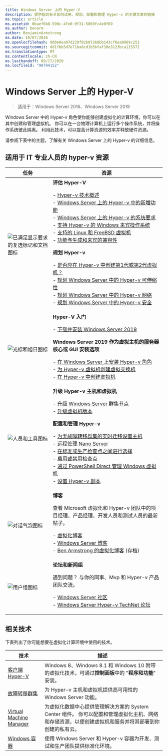 ```yaml
---
title: Windows Server 上的 Hyper-V
description: 提供指向有关如何试用、规划、部署和管理 Hyper-v 的关键文章的链接
ms.topic: article
ms.assetid: 0baef6b8-598c-4fe0-9f31-5869fc4e0f69
ms.author: benarm
author: BenjaminArmstrong
ms.date: 10/07/2016
ms.openlocfilehash: 9d0e8ea97d229f82b07268bb143cf6ea0969c251
ms.sourcegitcommit: dd1fbb5d7e71ba8cd1b5bfaf38e3123bca115572
ms.translationtype: MT
ms.contentlocale: zh-CN
ms.lasthandoff: 09/17/2020
ms.locfileid: "90744152"
---
```

# <a name="hyper-v-on-windows-server"></a>Windows Server 上的 Hyper-V

>适用于：Windows Server 2016、Windows Server 2019

Windows Server 中的 Hyper-v 角色使你能够创建虚拟化的计算环境，你可以在其中创建和管理虚拟机。 你可以在一台物理计算机上运行多个操作系统，并将操作系统彼此隔离。 利用此技术，可以提高计算资源的效率并释放硬件资源。

请参阅下表中的主题，了解有关 Windows Server 上的 Hyper-v 的详细信息。

## <a name="hyper-v-resources-for-it-pros"></a>适用于 IT 专业人员的 hyper-v 资源

|任务 |资源|
|---|---|
|![已满足显示要求的复选标记和文档图标](media/All_Symbols_MeetsRequirements.png)|**评估 Hyper-V**<p>- [Hyper-v 技术概述](Hyper-V-Technology-Overview.md)<br />- [Windows Server 上的 Hyper-v 中的新增功能](What-s-new-in-Hyper-V-on-Windows.md)<br />- [Windows Server 上的 Hyper-v 的系统要求](System-requirements-for-Hyper-V-on-Windows.md)<br />- [支持 Hyper-v 的 Windows 来宾操作系统](Supported-Windows-guest-operating-systems-for-Hyper-V-on-Windows.md) <br />- [支持的 Linux 和 FreeBSD 虚拟机](Supported-Linux-and-FreeBSD-virtual-machines-for-Hyper-V-on-Windows.md)<br />- [功能与生成和来宾的兼容性](Hyper-V-feature-compatibility-by-generation-and-guest.md) <p>**规划 Hyper-v**<p>- [是否应在 Hyper-v 中创建第1代或第2代虚拟机？](plan/Should-I-create-a-generation-1-or-2-virtual-machine-in-Hyper-V.md) <br />- [规划 Windows Server 中的 Hyper-v 可伸缩性](plan/plan-hyper-v-scalability-in-windows-server.md) <br />- [规划 Windows Server 中的 Hyper-v 网络](plan/plan-hyper-v-networking-in-windows-server.md) <br />- [规划 Windows Server 中的 Hyper-v 安全](plan/plan-hyper-v-security-in-windows-server.md)|
|![光标和旭日图标](media/All_Symbols_GetStarted.png)|**Hyper-V 入门**<p>- [下载并安装 Windows Server 2019](https://www.microsoft.com/evalcenter/evaluate-windows-server-2019)<p>**Windows Server 2019 作为虚拟主机的服务器核心或 GUI 安装选项**<p>- [在 Windows Server 上安装 Hyper-v 角色](get-started/Install-the-Hyper-V-role-on-Windows-Server.md)<br />- [为 Hyper-v 虚拟机创建虚拟交换机](get-started/Create-a-virtual-switch-for-Hyper-V-virtual-machines.md)<br />- [在 Hyper-v 中创建虚拟机](get-started/Create-a-virtual-machine-in-Hyper-V.md)|
|![人员和工具图标](media/All_Symbols_Administrator.png)|**升级 Hyper-v 主机和虚拟机**<p>- [升级 Windows Server 群集节点](../../failover-clustering/Cluster-Operating-System-Rolling-Upgrade.md)<br />- [升级虚拟机版本](deploy/Upgrade-virtual-machine-version-in-Hyper-V-on-Windows-or-Windows-Server.md)<p>**配置和管理 Hyper-v**<p>- [为无故障转移群集的实时迁移设置主机](deploy/Set-up-hosts-for-live-migration-without-Failover-Clustering.md)<br />- [远程管理 Nano Server](../../get-started/manage-nano-server.md)<br />- [在标准或生产检查点之间进行选择](manage/Choose-between-standard-or-production-checkpoints-in-Hyper-V.md)<br />- [启用或禁用检查点](manage/Enable-or-disable-checkpoints-in-Hyper-V.md)<br />- [通过 PowerShell Direct 管理 Windows 虚拟机](manage/Manage-Windows-virtual-machines-with-PowerShell-Direct.md)<br />- [设置 Hyper-v 副本](manage/Set-up-Hyper-V-Replica.md)|
|![对话气泡图标](media/All_Symbols_Chat.png)|**博客**<p>查看 Microsoft 虚拟化和 Hyper-v 团队中的项目经理、产品经理、开发人员和测试人员的最新帖子。<p>- [虚拟化博客](https://blogs.technet.com/b/virtualization/)<br />- [Windows Server 博客](https://blogs.technet.com/b/windowsserver/)<br />- [Ben Armstrong 的虚拟化博客](/archive/blogs/virtual_pc_guy/) (存档) |
|![用户组图标](media/All_Symbols_Users_Group.png)|**论坛和新闻组**<p>遇到问题？ 与你的同事、Mvp 和 Hyper-v 产品团队交流。<p>- [Windows Server 社区](https://techcommunity.microsoft.com/t5/Windows-Server/ct-p/Windows-Server)<br />- [Windows Server Hyper-v TechNet 论坛](/answers/topics/windows-server-hyper-v.html)|

## <a name="related-technologies"></a>相关技术

下表列出了你可能想要在虚拟化计算环境中使用的技术。

|技术|描述|
|--------------|---------------|
|[客户端 Hyper-V](/virtualization/hyper-v-on-windows/index)|Windows 8、Windows 8.1 和 Windows 10 附带的虚拟化技术，可通过**控制面板**中的 "**程序和功能**" 安装。|
|[故障转移群集](../../failover-clustering/whats-new-in-failover-clustering.md)|为 Hyper-v 主机和虚拟机提供高可用性的 Windows Server 功能。|
|[Virtual Machine Manager](/system-center/vmm/overview)|为虚拟化数据中心提供管理解决方案的 System Center 组件。 你可以配置和管理虚拟化主机、网络和存储资源，以便创建虚拟机和服务并将其部署到你创建的私有云。|
|[Windows 容器](/virtualization/windowscontainers/)|使用 Windows Server 和 Hyper-v 容器为开发、测试和生产团队提供标准化环境。|